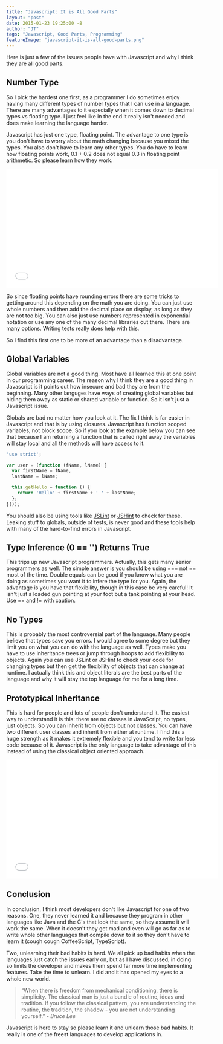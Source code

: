 ```yaml
---
title: "Javascript: It is All Good Parts"
layout: "post"
date: 2015-01-23 19:25:00 -8
author: "JT"
tags: "Javascript, Good Parts, Programming"
featureImage: "javascript-it-is-all-good-parts.png"
---
```


Here is just a few of the issues people have with Javascript and why I think they are all good parts.

## Number Type

So I pick the hardest one first, as a programmer I do sometimes enjoy having many different types of number types that I can use in a language. There are many advantages to it especially when it comes down to decimal types vs floating type. I just feel like in the end it really isn't needed and does make learning the language harder.

Javascript has just one type, floating point. The advantage to one type is you don't have to worry about the math changing because you mixed the types. You also don't have to learn any other types. You do have to learn how floating points work, 0.1 + 0.2 does not equal 0.3 in floating point arithmetic. So please learn how they work.

<iframe width="560" height="315" class="youtube-iframe" src="//www.youtube.com/embed/MqHDDtVYJRI" frameborder="0" allowfullscreen></iframe>

So since floating points have rounding errors there are some tricks to getting around this depending on the math you are doing. You can just use whole numbers and then add the decimal place on display, as long as they are not too big. You can also just use numbers represented in exponential notation or use any one of the many decimal libraries out there. There are many options. Writing tests really does help with this.

So I find this first one to be more of an advantage than a disadvantage.

## Global Variables

Global variables are not a good thing. Most have all learned this at one point in our programming career. The reason why I think they are a good thing in Javascript is it points out how insecure and bad they are from the beginning. Many other languges have ways of creating global variables but hiding them away as static or shared variable or function. So it isn't just a Javascript issue.

Globals are bad no matter how you look at it. The fix I think is far easier in Javascript and that is by using closures. Javascript has function scoped variables, not block scope. So if you look at the example below you can see that because I am returning a function that is called right away the variables will stay local and all the methods will have access to it.

```javascript
'use strict';

var user = (function (fName, lName) {
  var firstName = fName,
  lastName = lName;

  this.getHello = function () {
    return 'Hello' + firstName + ' ' + lastName;
  };
}());
```
You should also be using tools like [JSLint](http://www.jslint.com/) or [JSHint](http://jshint.com/about/) to check for these. Leaking stuff to globals, outside of tests, is never good and these tools help with many of the hard-to-find errors in Javascript.

## Type Inference (0 == '') Returns True

This trips up new Javascript programmers. Actually, this gets many senior programmers as well. The simple answer is you should be using === not == most of the time. Double equals can be good if you know what you are doing as sometimes you want it to infere the type for you. Again, the advantage is you have that flexibility, though in this case be very careful! It isn't just a loaded gun pointing at your foot but a tank pointing at your head. Use == and != with caution.

## No Types

This is probably the most controversial part of the language. Many people believe that types save you errors. I would agree to some degree but they limit you on what you can do with the language as well. Types make you have to use inheritance trees or jump through hoops to add flexibility to objects. Again you can use JSLint or JSHint to check your code for changing types but then get the flexibility of objects that can change at runtime. I actually think this and object literals are the best parts of the language and why it will stay the top language for me for a long time.

## Prototypical Inheritance

This is hard for people and lots of people don't understand it. The easiest way to understand it is this: there are no classes in JavaScript, no types, just objects. So you can inherit from objects but not classes. You can have two different user classes and inherit from either at runtime. I find this a huge strength as it makes it extremely flexible and you tend to write far less code because of it. Javascript is the only language to take advantage of this instead of using the classical object oriented approach.

<iframe width="560" height="315" class="youtube-iframe" src="//www.youtube.com/embed/lKCCZTUx0sI" frameborder="0" allowfullscreen></iframe>

## Conclusion

In conclusion, I think most developers don't like Javascript for one of two reasons. One, they never learned it and because they program in other languages like Java and the C's that look the same, so they assume it will work the same. When it doesn't they get mad and even will go as far as to write whole other languages that compile down to it so they don't have to learn it (cough cough CoffeeScript, TypeScript).

Two, unlearning their bad habits is hard. We all pick up bad habits when the languages just catch the issues early on, but as I have discussed, in doing so limits the developer and makes them spend far more time implementing features. Take the time to unlearn. I did and it has opened my eyes to a whole new world.

> “When there is freedom from mechanical conditioning, there is simplicity. The classical man is just a bundle of routine, ideas and tradition. If you follow the classical pattern, you are understanding the routine, the tradition, the shadow - you are not understanding yourself.” *- Bruce Lee*

Javascript is here to stay so please learn it and unlearn those bad habits. It really is one of the freest languages to develop applications in.
